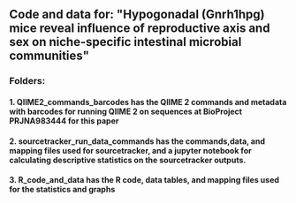 ## Code and data for: "Hypogonadal (Gnrh1hpg) mice reveal influence of reproductive axis and sex on niche-specific intestinal microbial communities"
### Folders:
#### 1. QIIME2_commands_barcodes has the QIIME 2 commands and metadata with barcodes for running QIIME 2 on sequences at BioProject PRJNA983444 for this paper
#### 2. sourcetracker_run_data_commands has the commands,data, and mapping files used for sourcetracker, and a jupyter notebook for calculating descriptive statistics on the sourcetracker outputs. 
#### 3. R_code_and_data has the R code, data tables, and mapping files used for the statistics and graphs 
